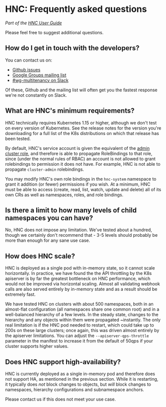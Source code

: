 # HNC: Frequently asked questions
_Part of the [HNC User Guide](README.md)_

Please feel free to suggest additional questions.

## How do I get in touch with the developers?

You can contact us on:

* [Github issues](https://github.com/kubernetes-sigs/multi-tenancy/issues)
* [Google Groups mailing list](https://groups.google.com/forum/#!forum/kubernetes-wg-multitenancy)
* [#wg-multitenancy on Slack](https://kubernetes.slack.com/messages/wg-multitenancy)

Of these, Github and the mailing list will often get you the fastest response
we're not constantly on Slack.

## What are HNC's minimum requirements?

HNC technically requires Kubernetes 1.15 or higher, although we don't test on
every version of Kubernetes. See the release notes for the version you're
downloading for a full list of the K8s distributions on which that release has
been tested.

By default, HNC's service account is given the equivalent of the [admin cluster
role](https://kubernetes.io/docs/reference/access-authn-authz/rbac/#user-facing-roles),
and therefore is able to propagate RoleBindings to that role, since (under the
normal rules of RBAC) an account is not allowed to grant rolebindings to
permission it does not have. For example, HNC is not able to propagate
`cluster-admin` rolebindings.

You may modify HNC's own role bindings in the `hnc-system` namespace to grant it
addition (or fewer) permissions if you wish. At a minimum, HNC must be able to
access (create, read, list, watch, update and delete) all of its own CRs as well
as namespaces, roles, and role bindings.

## Is there a limit to how many levels of child namespaces you can have?

No, HNC does not impose any limitation. We've tested about a hundred, though we
certainly don't recommend that - 3-5 levels should probably be more than enough
for any sane use case.

## How does HNC scale?

HNC is deployed as a single pod with in-memory state, so it cannot scale
horizontally. In practice, we have found the the API throttling by the K8s
apiserver is by far the greatest bottleneck on HNC performance, which would not
be improved via horizontal scaling. Almost all validating webhook calls are also
served entirely by in-memory state and as a result should be extremely fast.

We have tested HNC on clusters with about 500 namespaces, both in an almost-flat
configuration (all namespaces share one common root) and in a well-balanced
hierarchy of a few levels. In the steady state, changes to the hierarchy and any
objects within them were propagated ~instantly. The only real limitation is if
the HNC pod needed to restart, which could take up to 200s on these large
clusters; once again, this was driven almost entirely by the apiserver
limitations. You can adjust the `--apiserver-qps-throttle` parameter in the
manifest to increase it from the default of 50qps if your cluster supports
higher values.

## Does HNC support high-availability?

HNC is currently deployed as a single in-memory pod and therefore does not
support HA, as mentioned in the previous section. While it is restarting, it
typically does _not_ block changes to objects, but _will_ block changes to
namespaces, hierarchy configurations and subnamespace anchors.

Please contact us if this does not meet your use case.

